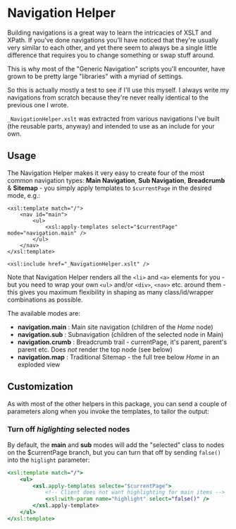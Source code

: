 # Navigation Helper

Building navigations is a great way to learn the intricacies of XSLT and XPath. If you've done navigations you'll have noticed that
they're usually very similar to each other, and yet there seem to always be a single little difference that requires you to change something or swap stuff around.

This is why most of the "Generic Navigation" scripts you'll encounter, have grown to be pretty large "libraries" with a myriad of settings.

So this is actually mostly a test to see if I'll use this myself. I always write my navigations from scratch because they're never
really identical to the previous one I wrote.

`_NavigationHelper.xslt` was extracted from various navigations I've built (the reusable parts, anyway) and intended to use as an include for your own.

## Usage

The Navigation Helper makes it very easy to create four of the most common navigation types: **Main Navigation**, **Sub Navigation**, **Breadcrumb** & **Sitemap** - you simply apply templates to `$currentPage` in the desired mode, e.g.:

	<xsl:template match="/">
		<nav id="main">
			<ul>
				<xsl:apply-templates select="$currentPage" mode="navigation.main" />
			</ul>
		</nav>
	</xsl:template>
	
	<xsl:include href="_NavigationHelper.xslt" />

Note that Navigation Helper renders all the `<li>` and `<a>` elements for you - but you need to wrap your own `<ul>` and/or `<div>`, `<nav>` etc. around them - this gives you maximum flexibility in shaping as many class/id/wrapper combinations as possible.

The available modes are:

* **navigation.main** 	: Main site navigation (children of the *Home* node)
* **navigation.sub** 	: Subnavigation (children of the selected node in Main)
* **navigation.crumb** 	: Breadcrumb trail - currentPage, it's parent, parent's parent etc. Does *not* render the top node (see below)
* **navigation.map**	: Traditional Sitemap - the full tree below *Home* in an exploded view

## Customization

As with most of the other helpers in this package, you can send a couple of parameters along when you invoke the templates, to tailor the output:

### Turn off *higlighting* selected nodes

By default, the **main** and **sub** modes will add the "selected" class to nodes on the $currentPage branch, but you can turn that off by sending `false()` into the `higlight` parameter:

```xslt
<xsl:template match="/">
	<ul>
		<xsl.apply-templates selecte="$currentPage">
			<!-- Client does not want highlighting for main items -->
			<xsl:with-param name="highlight" select="false()" />
		</xsl.apply-template>
	</ul>
</xsl:template>
```





